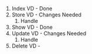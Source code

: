 1. Index VD - Done
2. Store VD - Changes Needed 
	1. Handle
3. Show VD - Done
4. Update VD - Changes Needed
	1. Handle
5. Delete VD - 
